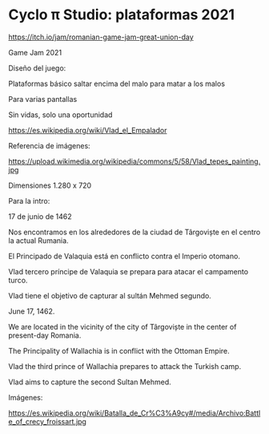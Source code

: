 # Cyclo π Studio: plataformas 2021

https://itch.io/jam/romanian-game-jam-great-union-day

Game Jam 2021

Diseño del juego:

Plataformas básico saltar encima del malo para matar a los malos

Para varias pantallas

Sin vidas, solo una oportunidad

https://es.wikipedia.org/wiki/Vlad_el_Empalador 

Referencia de imágenes:

https://upload.wikimedia.org/wikipedia/commons/5/58/Vlad_tepes_painting.jpg


Dimensiones 1.280 x 720

Para la intro:

17 de junio de 1462

Nos encontramos en los alrededores de la ciudad de Târgoviște en el centro la actual Rumania.

El Principado de Valaquia está en conflicto contra el Imperio otomano.

Vlad tercero príncipe de Valaquia se prepara para atacar el campamento turco.

Vlad tiene el objetivo de capturar al sultán Mehmed segundo.


June 17, 1462.

We are located in the vicinity of the city of Târgoviște in the center of present-day Romania.

The Principality of Wallachia is in conflict with the Ottoman Empire.

Vlad the third prince of Wallachia prepares to attack the Turkish camp.

Vlad aims to capture the second Sultan Mehmed.

Imágenes:

https://es.wikipedia.org/wiki/Batalla_de_Cr%C3%A9cy#/media/Archivo:Battle_of_crecy_froissart.jpg


